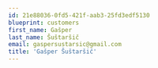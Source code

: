 ```yaml
---
id: 21e88036-0fd5-421f-aab3-25fd3edf5130
blueprint: customers
first_name: Gašper
last_name: Šuštaršič
email: gaspersustarsic@gmail.com
title: 'Gašper Šuštaršič'
---
```


